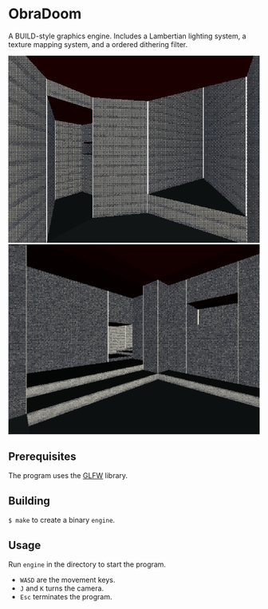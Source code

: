 # ObraDoom

A BUILD-style graphics engine. Includes a Lambertian lighting system, a texture mapping system, and a ordered dithering filter.

![A screenshot of the engine](./content/img.png)
![Another screenshot of the engine](./content//img2.png)

## Prerequisites

The program uses the [GLFW](https://www.glfw.org/) library.

## Building

`$ make` to create a binary `engine`.

## Usage

 Run `engine` in the directory to start the program. 
- `WASD` are the movement keys. 
- `J` and `K` turns the camera. 
- `Esc` terminates the program.